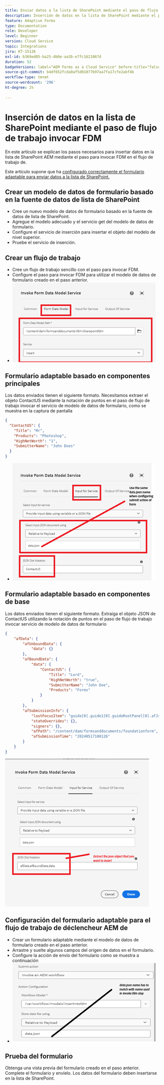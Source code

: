 ```yaml
---
title: Enviar datos a la lista de SharePoint mediante el paso de flujo de trabajo
description: Inserción de datos en la lista de SharePoint mediante el paso de flujo de trabajo Invocar FDM
feature: Adaptive Forms
type: Documentation
role: Developer
level: Beginner
version: Cloud Service
topic: Integrations
jira: KT-15126
exl-id: b369ed05-ba25-4b0e-aa3b-e7fc1621067d
duration: 52
badgeVersions: label="AEM Forms as a Cloud Service" before-title="false"
source-git-commit: b4df652fcda0af5d01077b97aa7fa17cfe2abf4b
workflow-type: tm+mt
source-wordcount: '296'
ht-degree: 1%

---
```


# Inserción de datos en la lista de SharePoint mediante el paso de flujo de trabajo invocar FDM


En este artículo se explican los pasos necesarios para insertar datos en la lista de SharePoint AEM mediante el paso para invocar FDM en el flujo de trabajo de.

Este artículo supone que ha [configurado correctamente el formulario adaptable para enviar datos a la lista de SharePoint.](https://experienceleague.adobe.com/docs/experience-manager-cloud-service/content/forms/adaptive-forms-authoring/authoring-adaptive-forms-core-components/create-an-adaptive-form-on-forms-cs/configure-submit-actions-core-components.html?lang=en#connect-af-sharepoint-list)


## Crear un modelo de datos de formulario basado en la fuente de datos de lista de SharePoint

* Cree un nuevo modelo de datos de formulario basado en la fuente de datos de lista de SharePoint.
* Agregue el modelo adecuado y el servicio get del modelo de datos de formulario.
* Configure el servicio de inserción para insertar el objeto del modelo de nivel superior.
* Pruebe el servicio de inserción.


## Crear un flujo de trabajo

* Cree un flujo de trabajo sencillo con el paso para invocar FDM.
* Configure el paso para invocar FDM para utilizar el modelo de datos de formulario creado en el paso anterior.
* ![asociado-fdm](assets/fdm-insert-1.png)

## Formulario adaptable basado en componentes principales

Los datos enviados tienen el siguiente formato. Necesitamos extraer el objeto ContactUS mediante la notación de puntos en el paso de flujo de trabajo invocar el servicio de modelo de datos de formulario, como se muestra en la captura de pantalla

```json
{
  "ContactUS": {
    "Title": "Mr",
    "Products": "Photoshop",
    "HighNetWorth": "1",
    "SubmitterName": "John Does"
  }
}
```


* ![map-input-parameters](assets/fdm-insert-2.png)


## Formulario adaptable basado en componentes de base

Los datos enviados tienen el siguiente formato. Extraiga el objeto JSON de ContactUS utilizando la notación de puntos en el paso de flujo de trabajo invocar servicio de modelo de datos de formulario

```json
{
    "afData": {
        "afUnboundData": {
            "data": {}
        },
        "afBoundData": {
            "data": {
                "ContactUS": {
                    "Title": "Lord",
                    "HighNetWorth": "true",
                    "SubmitterName": "John Doe",
                    "Products": "Forms"
                }
            }
        },
        "afSubmissionInfo": {
            "lastFocusItem": "guide[0].guide1[0].guideRootPanel[0].afJsonSchemaRoot[0]",
            "stateOverrides": {},
            "signers": {},
            "afPath": "/content/dam/formsanddocuments/foundationform",
            "afSubmissionTime": "20240517100126"
        }
    }
}
```

![foundation-based-form](assets/foundation-based-form.png)

## Configuración del formulario adaptable para el flujo de trabajo de déclencheur AEM de

* Crear un formulario adaptable mediante el modelo de datos de formulario creado en el paso anterior.
* Arrastre y suelte algunos campos del origen de datos en el formulario.
* Configure la acción de envío del formulario como se muestra a continuación
* ![acción de envío](assets/configure-af.png)



## Prueba del formulario

Obtenga una vista previa del formulario creado en el paso anterior. Complete el formulario y envíelo. Los datos del formulario deben insertarse en la lista de SharePoint.
